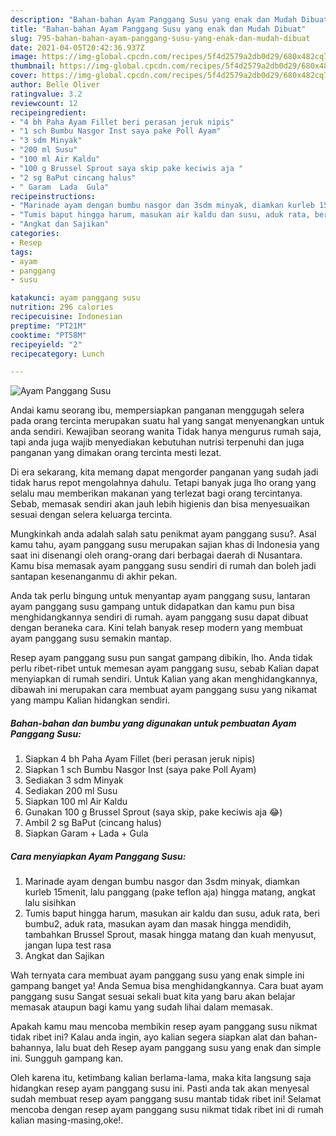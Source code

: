 ```yaml
---
description: "Bahan-bahan Ayam Panggang Susu yang enak dan Mudah Dibuat"
title: "Bahan-bahan Ayam Panggang Susu yang enak dan Mudah Dibuat"
slug: 795-bahan-bahan-ayam-panggang-susu-yang-enak-dan-mudah-dibuat
date: 2021-04-05T20:42:36.937Z
image: https://img-global.cpcdn.com/recipes/5f4d2579a2db0d29/680x482cq70/ayam-panggang-susu-foto-resep-utama.jpg
thumbnail: https://img-global.cpcdn.com/recipes/5f4d2579a2db0d29/680x482cq70/ayam-panggang-susu-foto-resep-utama.jpg
cover: https://img-global.cpcdn.com/recipes/5f4d2579a2db0d29/680x482cq70/ayam-panggang-susu-foto-resep-utama.jpg
author: Belle Oliver
ratingvalue: 3.2
reviewcount: 12
recipeingredient:
- "4 bh Paha Ayam Fillet beri perasan jeruk nipis"
- "1 sch Bumbu Nasgor Inst saya pake Poll Ayam"
- "3 sdm Minyak"
- "200 ml Susu"
- "100 ml Air Kaldu"
- "100 g Brussel Sprout saya skip pake keciwis aja "
- "2 sg BaPut cincang halus"
- " Garam  Lada  Gula"
recipeinstructions:
- "Marinade ayam dengan bumbu nasgor dan 3sdm minyak, diamkan kurleb 15menit, lalu panggang (pake teflon aja) hingga matang, angkat lalu sisihkan"
- "Tumis baput hingga harum, masukan air kaldu dan susu, aduk rata, beri bumbu2, aduk rata, masukan ayam dan masak hingga mendidih, tambahkan Brussel Sprout, masak hingga matang dan kuah menyusut, jangan lupa test rasa"
- "Angkat dan Sajikan"
categories:
- Resep
tags:
- ayam
- panggang
- susu

katakunci: ayam panggang susu 
nutrition: 296 calories
recipecuisine: Indonesian
preptime: "PT21M"
cooktime: "PT58M"
recipeyield: "2"
recipecategory: Lunch

---
```



![Ayam Panggang Susu](https://img-global.cpcdn.com/recipes/5f4d2579a2db0d29/680x482cq70/ayam-panggang-susu-foto-resep-utama.jpg)

Andai kamu seorang ibu, mempersiapkan panganan menggugah selera pada orang tercinta merupakan suatu hal yang sangat menyenangkan untuk anda sendiri. Kewajiban seorang  wanita Tidak hanya mengurus rumah saja, tapi anda juga wajib menyediakan kebutuhan nutrisi terpenuhi dan juga panganan yang dimakan orang tercinta mesti lezat.

Di era  sekarang, kita memang dapat mengorder panganan yang sudah jadi tidak harus repot mengolahnya dahulu. Tetapi banyak juga lho orang yang selalu mau memberikan makanan yang terlezat bagi orang tercintanya. Sebab, memasak sendiri akan jauh lebih higienis dan bisa menyesuaikan sesuai dengan selera keluarga tercinta. 



Mungkinkah anda adalah salah satu penikmat ayam panggang susu?. Asal kamu tahu, ayam panggang susu merupakan sajian khas di Indonesia yang saat ini disenangi oleh orang-orang dari berbagai daerah di Nusantara. Kamu bisa memasak ayam panggang susu sendiri di rumah dan boleh jadi santapan kesenanganmu di akhir pekan.

Anda tak perlu bingung untuk menyantap ayam panggang susu, lantaran ayam panggang susu gampang untuk didapatkan dan kamu pun bisa menghidangkannya sendiri di rumah. ayam panggang susu dapat dibuat dengan beraneka cara. Kini telah banyak resep modern yang membuat ayam panggang susu semakin mantap.

Resep ayam panggang susu pun sangat gampang dibikin, lho. Anda tidak perlu ribet-ribet untuk memesan ayam panggang susu, sebab Kalian dapat menyiapkan di rumah sendiri. Untuk Kalian yang akan menghidangkannya, dibawah ini merupakan cara membuat ayam panggang susu yang nikamat yang mampu Kalian hidangkan sendiri.

<!--inarticleads1-->

##### Bahan-bahan dan bumbu yang digunakan untuk pembuatan Ayam Panggang Susu:

1. Siapkan 4 bh Paha Ayam Fillet (beri perasan jeruk nipis)
1. Siapkan 1 sch Bumbu Nasgor Inst (saya pake Poll Ayam)
1. Sediakan 3 sdm Minyak
1. Sediakan 200 ml Susu
1. Siapkan 100 ml Air Kaldu
1. Gunakan 100 g Brussel Sprout (saya skip, pake keciwis aja 😂)
1. Ambil 2 sg BaPut (cincang halus)
1. Siapkan  Garam + Lada + Gula




<!--inarticleads2-->

##### Cara menyiapkan Ayam Panggang Susu:

1. Marinade ayam dengan bumbu nasgor dan 3sdm minyak, diamkan kurleb 15menit, lalu panggang (pake teflon aja) hingga matang, angkat lalu sisihkan
1. Tumis baput hingga harum, masukan air kaldu dan susu, aduk rata, beri bumbu2, aduk rata, masukan ayam dan masak hingga mendidih, tambahkan Brussel Sprout, masak hingga matang dan kuah menyusut, jangan lupa test rasa
1. Angkat dan Sajikan




Wah ternyata cara membuat ayam panggang susu yang enak simple ini gampang banget ya! Anda Semua bisa menghidangkannya. Cara buat ayam panggang susu Sangat sesuai sekali buat kita yang baru akan belajar memasak ataupun bagi kamu yang sudah lihai dalam memasak.

Apakah kamu mau mencoba membikin resep ayam panggang susu nikmat tidak ribet ini? Kalau anda ingin, ayo kalian segera siapkan alat dan bahan-bahannya, lalu buat deh Resep ayam panggang susu yang enak dan simple ini. Sungguh gampang kan. 

Oleh karena itu, ketimbang kalian berlama-lama, maka kita langsung saja hidangkan resep ayam panggang susu ini. Pasti anda tak akan menyesal sudah membuat resep ayam panggang susu mantab tidak ribet ini! Selamat mencoba dengan resep ayam panggang susu nikmat tidak ribet ini di rumah kalian masing-masing,oke!.

